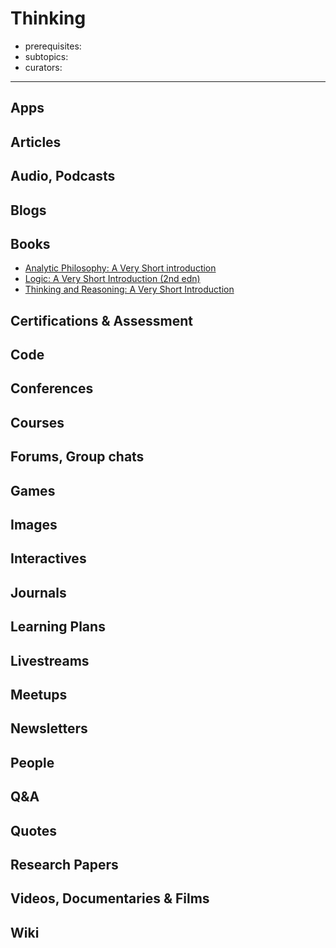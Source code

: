 # Thinking

- prerequisites:
- subtopics:
- curators:

------

## Apps

## Articles

## Audio, Podcasts

## Blogs

## Books

- [Analytic Philosophy: A Very Short introduction](http://www.veryshortintroductions.com/abstract/10.1093/actrade/9780198778028.001.0001/actrade-9780198778028?rskey=MLPnxI&result=28)
- [Logic: A Very Short Introduction (2nd edn)](http://www.veryshortintroductions.com/abstract/10.1093/actrade/9780198811701.001.0001/actrade-9780198811701?rskey=rtROx3&result=348)
- [Thinking and Reasoning: A Very Short Introduction](http://www.veryshortintroductions.com/abstract/10.1093/actrade/9780198787259.001.0001/actrade-9780198787259?rskey=P9EWzI&result=561)

## Certifications & Assessment

## Code

## Conferences

## Courses

## Forums, Group chats

## Games

## Images

## Interactives

## Journals

## Learning Plans

## Livestreams

## Meetups

## Newsletters

## People

## Q&A

## Quotes

## Research Papers

## Videos, Documentaries & Films

## Wiki

